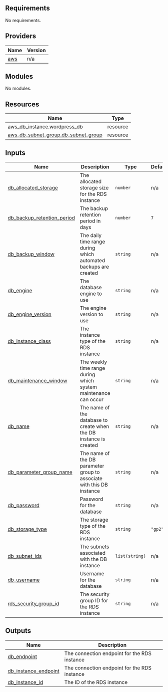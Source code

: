 ## Requirements

No requirements.

## Providers

| Name | Version |
|------|---------|
| <a name="provider_aws"></a> [aws](#provider\_aws) | n/a |

## Modules

No modules.

## Resources

| Name | Type |
|------|------|
| [aws_db_instance.wordpress_db](https://registry.terraform.io/providers/hashicorp/aws/latest/docs/resources/db_instance) | resource |
| [aws_db_subnet_group.db_subnet_group](https://registry.terraform.io/providers/hashicorp/aws/latest/docs/resources/db_subnet_group) | resource |

## Inputs

| Name | Description | Type | Default | Required |
|------|-------------|------|---------|:--------:|
| <a name="input_db_allocated_storage"></a> [db\_allocated\_storage](#input\_db\_allocated\_storage) | The allocated storage size for the RDS instance | `number` | n/a | yes |
| <a name="input_db_backup_retention_period"></a> [db\_backup\_retention\_period](#input\_db\_backup\_retention\_period) | The backup retention period in days | `number` | `7` | no |
| <a name="input_db_backup_window"></a> [db\_backup\_window](#input\_db\_backup\_window) | The daily time range during which automated backups are created | `string` | n/a | yes |
| <a name="input_db_engine"></a> [db\_engine](#input\_db\_engine) | The database engine to use | `string` | n/a | yes |
| <a name="input_db_engine_version"></a> [db\_engine\_version](#input\_db\_engine\_version) | The engine version to use | `string` | n/a | yes |
| <a name="input_db_instance_class"></a> [db\_instance\_class](#input\_db\_instance\_class) | The instance type of the RDS instance | `string` | n/a | yes |
| <a name="input_db_maintenance_window"></a> [db\_maintenance\_window](#input\_db\_maintenance\_window) | The weekly time range during which system maintenance can occur | `string` | n/a | yes |
| <a name="input_db_name"></a> [db\_name](#input\_db\_name) | The name of the database to create when the DB instance is created | `string` | n/a | yes |
| <a name="input_db_parameter_group_name"></a> [db\_parameter\_group\_name](#input\_db\_parameter\_group\_name) | The name of the DB parameter group to associate with this DB instance | `string` | n/a | yes |
| <a name="input_db_password"></a> [db\_password](#input\_db\_password) | Password for the database | `string` | n/a | yes |
| <a name="input_db_storage_type"></a> [db\_storage\_type](#input\_db\_storage\_type) | The storage type of the RDS instance | `string` | `"gp2"` | no |
| <a name="input_db_subnet_ids"></a> [db\_subnet\_ids](#input\_db\_subnet\_ids) | The subnets associated with the DB instance | `list(string)` | n/a | yes |
| <a name="input_db_username"></a> [db\_username](#input\_db\_username) | Username for the database | `string` | n/a | yes |
| <a name="input_rds_security_group_id"></a> [rds\_security\_group\_id](#input\_rds\_security\_group\_id) | The security group ID for the RDS instance | `string` | n/a | yes |

## Outputs

| Name | Description |
|------|-------------|
| <a name="output_db_endpoint"></a> [db\_endpoint](#output\_db\_endpoint) | The connection endpoint for the RDS instance |
| <a name="output_db_instance_endpoint"></a> [db\_instance\_endpoint](#output\_db\_instance\_endpoint) | The connection endpoint for the RDS instance |
| <a name="output_db_instance_id"></a> [db\_instance\_id](#output\_db\_instance\_id) | The ID of the RDS instance |
